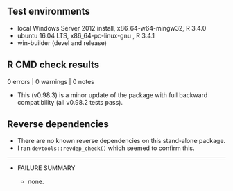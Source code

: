 ## Test environments

* local Windows Server 2012 install, x86\_64-w64-mingw32, R 3.4.0
* ubuntu 16.04 LTS, x86\_64-pc-linux-gnu , R 3.4.1
* win-builder (devel and release)

## R CMD check results

0 errors | 0 warnings | 0 notes

* This (v0.98.3) is a minor update of the package with full backward compatibility (all v0.98.2 tests pass).

## Reverse dependencies

* There are no known reverse dependencies on this stand-alone package.
* I ran `devtools::revdep_check()` which seemed to confirm this.

---

* FAILURE SUMMARY

  * none.
